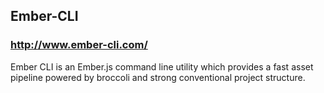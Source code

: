 ##  Ember-CLI

### http://www.ember-cli.com/

Ember CLI is an Ember.js command line utility which provides a fast asset pipeline powered by broccoli and strong conventional project structure.
